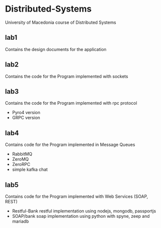 # Distributed-Systems
University of Macedonia course of Distributed Systems

## lab1
Contains the design documents for the application

## lab2
Contains the code for the Program implemented with sockets

## lab3
Contains the code for the Program implemented with rpc protocol
* Pyro4 version
* GRPC version

## lab4
Contains code for the Program implemented in Message Queues
* RabbitMQ
* ZeroMQ
* ZeroRPC
* simple kafka chat


## lab5
Contains code for the Program implemented with Web Services (SOAP, REST)
* Restful-Bank restful implementation using nodejs, mongodb, passportjs
* SOAP/bank soap implementation using python with spyne, zeep and mariadb
